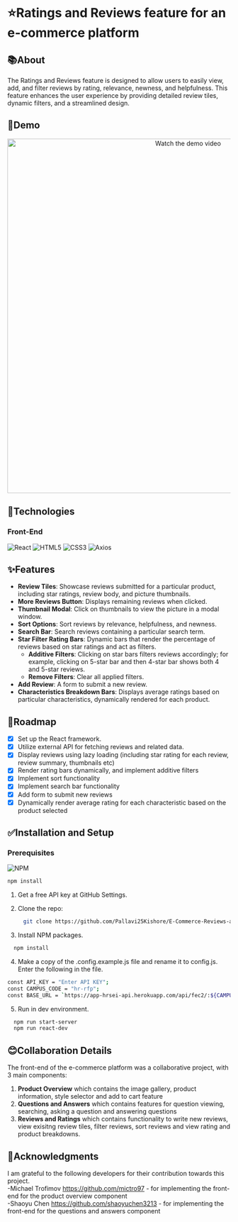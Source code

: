 # :star:Ratings and Reviews feature for an e-commerce platform 

## :books:About
The Ratings and Reviews feature is designed to allow users to easily view, add, and filter reviews by rating, relevance, newness, and helpfulness. This feature enhances the user experience by providing detailed review tiles, dynamic filters, and a streamlined design.

## :movie_camera:Demo
<div align="center">
  <a href="https://youtu.be/Yy85ctGMjbo">
    <img src="https://img.youtube.com/vi/Yy85ctGMjbo/0.jpg" alt="Watch the demo video" width="800px"/>
  </a>
</div>

## :rocket:Technologies
### Front-End
![React](https://img.shields.io/badge/react-black?style=for-the-badge&logo=react)
![HTML5](https://img.shields.io/badge/html5-black?style=for-the-badge&logo=html5)
![CSS3](https://img.shields.io/badge/css3-black?style=for-the-badge&logo=css3)
![Axios](https://img.shields.io/badge/axios-black?style=for-the-badge&logo=axios)

## :sparkles:Features
- **Review Tiles**: Showcase reviews submitted for a particular product, including star ratings, review body, and picture thumbnails.
- **More Reviews Button**: Displays remaining reviews when clicked.
- **Thumbnail Modal**: Click on thumbnails to view the picture in a modal window.
- **Sort Options**: Sort reviews by relevance, helpfulness, and newness.
- **Search Bar**: Search reviews containing a particular search term.
- **Star Filter Rating Bars**: Dynamic bars that render the percentage of reviews based on star ratings and act as filters.
  - **Additive Filters**: Clicking on star bars filters reviews accordingly; for example, clicking on 5-star bar and then 4-star bar shows both 4 and 5-star reviews.
  - **Remove Filters**: Clear all applied filters.
- **Add Review**: A form to submit a new review.
- **Characteristics Breakdown Bars**: Displays average ratings based on particular characteristics, dynamically rendered for each product.

## :red_car:Roadmap
- [X] Set up the React framework.
- [X] Utilize external API for fetching reviews and related data.
- [X] Display reviews using lazy loading (including star rating for each review, review summary, thumbnails etc)
- [X] Render rating bars dynamically, and implement additive filters
- [X] Implement sort functionality 
- [X] Implement search bar functionality
- [X] Add form to submit new reviews 
- [X] Dynamically render average rating for each characteristic based on the product selected 

## :white_check_mark:Installation and Setup
### Prerequisites
![NPM](https://img.shields.io/badge/NPM-%23000000.svg?style=for-the-badge&logo=npm&logoColor=white)
```sh
npm install
```

1. Get a free API key at GitHub Settings.
   
2. Clone the repo:
```sh
     git clone https://github.com/Pallavi25Kishore/E-Commerce-Reviews-and-Ratings.git
```
3. Install NPM packages.
```sh
  npm install
```

4. Make a copy of the .config.example.js file and rename it to config.js. Enter the following in the file.
```sh
const API_KEY = "Enter API KEY";
const CAMPUS_CODE = "hr-rfp";
const BASE_URL = `https://app-hrsei-api.herokuapp.com/api/fec2/:${CAMPUS_CODE}/`;
```

5. Run in dev environment.
```sh
  npm run start-server
  npm run react-dev
```

## :blush:Collaboration Details
The front-end of the e-commerce platform was a collaborative project, with 3 main components:
1. **Product Overview** which contains the image gallery, product information, style selector and add to cart feature
2. **Questions and Answers** which contains features for question viewing, searching, asking a question and answering questions
3. **Reviews and Ratings** which contains functionality to write new reviews, view exisitng review tiles, filter reviews, sort reviews and view rating and product breakdowns.

## :raised_hands:Acknowledgments
I am grateful to the following developers for their contribution towards this project.
<br>
-Michael Trofimov https://github.com/mictro97 - for implementing the front-end for the product overview component 
<br>
-Shaoyu Chen https://github.com/shaoyuchen3213 - for implementing the front-end for the questions and answers component 




